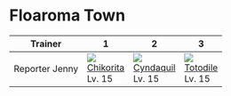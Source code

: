 # Floaroma Town

Trainer        | 1                                   | 2                                   | 3                                   
---            | ---                                 | ---                                 | ---                                 
Reporter Jenny | ![][152]<br> [Chikorita]<br> Lv. 15 | ![][155]<br> [Cyndaquil]<br> Lv. 15 | ![][158]<br> [Totodile]<br> Lv. 15  


[Chikorita]: /pokemon_changes/152/
[Cyndaquil]: /pokemon_changes/155/
[Totodile]: /pokemon_changes/158/
[152]: /img/pokemon/152.png
[155]: /img/pokemon/155.png
[158]: /img/pokemon/158.png
